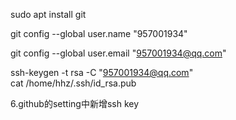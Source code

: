 sudo apt install git   
  
git config --global user.name "957001934"    

git config --global user.email "957001934@qq.com"

ssh-keygen -t rsa -C "957001934@qq.com"    
cat /home/hhz/.ssh/id_rsa.pub    

6.github的setting中新增ssh key
